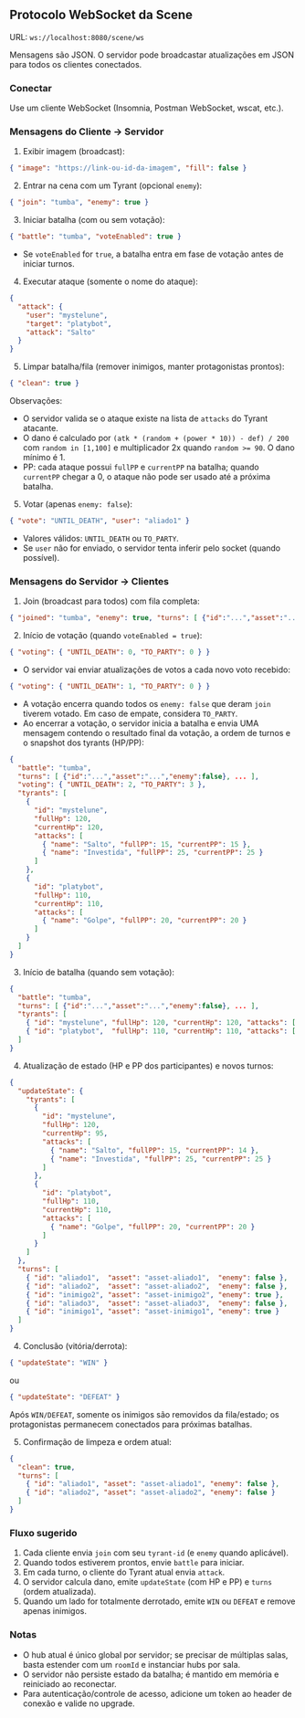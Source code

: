 ## Protocolo WebSocket da Scene

URL: `ws://localhost:8080/scene/ws`

Mensagens são JSON. O servidor pode broadcastar atualizações em JSON para todos os clientes conectados.

### Conectar

Use um cliente WebSocket (Insomnia, Postman WebSocket, wscat, etc.).

### Mensagens do Cliente → Servidor

1) Exibir imagem (broadcast):

```json
{ "image": "https://link-ou-id-da-imagem", "fill": false }
```

2) Entrar na cena com um Tyrant (opcional `enemy`):

```json
{ "join": "tumba", "enemy": true }
```

3) Iniciar batalha (com ou sem votação):

```json
{ "battle": "tumba", "voteEnabled": true }
```

- Se `voteEnabled` for `true`, a batalha entra em fase de votação antes de iniciar turnos.

4) Executar ataque (somente o nome do ataque):

```json
{
  "attack": {
    "user": "mystelune",
    "target": "platybot",
    "attack": "Salto"
  }
}
```

5) Limpar batalha/fila (remover inimigos, manter protagonistas prontos):

```json
{ "clean": true }
```

Observações:
- O servidor valida se o ataque existe na lista de `attacks` do Tyrant atacante.
- O dano é calculado por `(atk * (random + (power * 10)) - def) / 200` com `random in [1,100]` e multiplicador 2x quando `random >= 90`. O dano mínimo é 1.
- PP: cada ataque possui `fullPP` e `currentPP` na batalha; quando `currentPP` chegar a 0, o ataque não pode ser usado até a próxima batalha.

5) Votar (apenas `enemy: false`):

```json
{ "vote": "UNTIL_DEATH", "user": "aliado1" }
```

- Valores válidos: `UNTIL_DEATH` ou `TO_PARTY`.
- Se `user` não for enviado, o servidor tenta inferir pelo socket (quando possível).

### Mensagens do Servidor → Clientes

1) Join (broadcast para todos) com fila completa:

```json
{ "joined": "tumba", "enemy": true, "turns": [ {"id":"...","asset":"...","enemy":false}, ... ] }
```

2) Início de votação (quando `voteEnabled = true`):

```json
{ "voting": { "UNTIL_DEATH": 0, "TO_PARTY": 0 } }
```

- O servidor vai enviar atualizações de votos a cada novo voto recebido:

```json
{ "voting": { "UNTIL_DEATH": 1, "TO_PARTY": 0 } }
```

- A votação encerra quando todos os `enemy: false` que deram `join` tiverem votado. Em caso de empate, considera `TO_PARTY`.
- Ao encerrar a votação, o servidor inicia a batalha e envia UMA mensagem contendo o resultado final da votação, a ordem de turnos e o snapshot dos tyrants (HP/PP):

```json
{
  "battle": "tumba",
  "turns": [ {"id":"...","asset":"...","enemy":false}, ... ],
  "voting": { "UNTIL_DEATH": 2, "TO_PARTY": 3 },
  "tyrants": [
    {
      "id": "mystelune",
      "fullHp": 120,
      "currentHp": 120,
      "attacks": [
        { "name": "Salto", "fullPP": 15, "currentPP": 15 },
        { "name": "Investida", "fullPP": 25, "currentPP": 25 }
      ]
    },
    {
      "id": "platybot",
      "fullHp": 110,
      "currentHp": 110,
      "attacks": [
        { "name": "Golpe", "fullPP": 20, "currentPP": 20 }
      ]
    }
  ]
}
```

3) Início de batalha (quando sem votação):

```json
{
  "battle": "tumba",
  "turns": [ {"id":"...","asset":"...","enemy":false}, ... ],
  "tyrants": [
    { "id": "mystelune", "fullHp": 120, "currentHp": 120, "attacks": [ { "name": "Salto", "fullPP": 15, "currentPP": 15 } ] },
    { "id": "platybot",  "fullHp": 110, "currentHp": 110, "attacks": [ { "name": "Golpe",  "fullPP": 20, "currentPP": 20 } ] }
  ]
}
```

4) Atualização de estado (HP e PP dos participantes) e novos turnos:

```json
{
  "updateState": {
    "tyrants": [
      {
        "id": "mystelune",
        "fullHp": 120,
        "currentHp": 95,
        "attacks": [
          { "name": "Salto", "fullPP": 15, "currentPP": 14 },
          { "name": "Investida", "fullPP": 25, "currentPP": 25 }
        ]
      },
      {
        "id": "platybot",
        "fullHp": 110,
        "currentHp": 110,
        "attacks": [
          { "name": "Golpe", "fullPP": 20, "currentPP": 20 }
        ]
      }
    ]
  },
  "turns": [
    { "id": "aliado1",  "asset": "asset-aliado1",  "enemy": false },
    { "id": "aliado2",  "asset": "asset-aliado2",  "enemy": false },
    { "id": "inimigo2", "asset": "asset-inimigo2", "enemy": true },
    { "id": "aliado3",  "asset": "asset-aliado3",  "enemy": false },
    { "id": "inimigo1", "asset": "asset-inimigo1", "enemy": true }
  ]
}
```

4) Conclusão (vitória/derrota):

```json
{ "updateState": "WIN" }
```

ou

```json
{ "updateState": "DEFEAT" }
```

Após `WIN/DEFEAT`, somente os inimigos são removidos da fila/estado; os protagonistas permanecem conectados para próximas batalhas.

5) Confirmação de limpeza e ordem atual:

```json
{
  "clean": true,
  "turns": [
    { "id": "aliado1", "asset": "asset-aliado1", "enemy": false },
    { "id": "aliado2", "asset": "asset-aliado2", "enemy": false }
  ]
}
```

### Fluxo sugerido

1. Cada cliente envia `join` com seu `tyrant-id` (e `enemy` quando aplicável).
2. Quando todos estiverem prontos, envie `battle` para iniciar.
3. Em cada turno, o cliente do Tyrant atual envia `attack`.
4. O servidor calcula dano, emite `updateState` (com HP e PP) e `turns` (ordem atualizada).
5. Quando um lado for totalmente derrotado, emite `WIN` ou `DEFEAT` e remove apenas inimigos.

### Notas

- O hub atual é único global por servidor; se precisar de múltiplas salas, basta estender com um `roomId` e instanciar hubs por sala.
- O servidor não persiste estado da batalha; é mantido em memória e reiniciado ao reconectar.
- Para autenticação/controle de acesso, adicione um token ao header de conexão e valide no upgrade.


